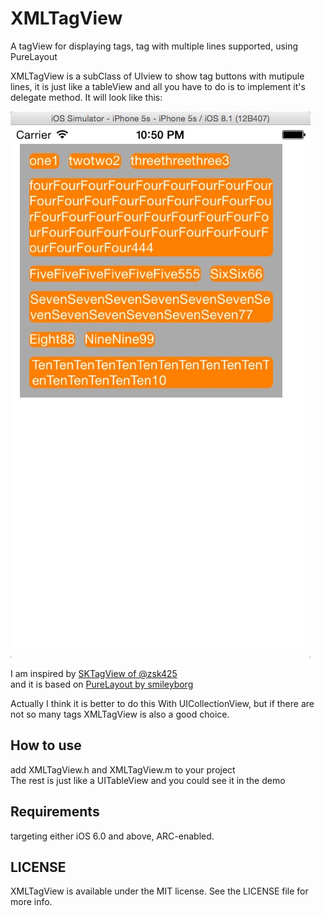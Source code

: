 # XMLTagView

A tagView for displaying tags, tag with multiple lines supported, using PureLayout 

XMLTagView is a subClass of UIview to show tag buttons with mutipule lines, it is just like a tableView and all you have to do 
is to implement it's delegate method. It will look like this:

![screenShot1](https://raw.githubusercontent.com/Phelthas/XMLTagView/master/ScreenShots/XMLTagViewDemoScreenShot1.png)

I am inspired by [SKTagView of @zsk425](https://github.com/zsk425/SKTagView) <br>
and it is based on [PureLayout by smileyborg](https://github.com/smileyborg/PureLayout)

Actually I think it is better to do this With UICollectionView, but if there are not so many tags XMLTagView is also a good choice.

## How to use
add XMLTagView.h and XMLTagView.m to your project <br>
The rest is just like a UITableView and you could see it in the demo

## Requirements
targeting either iOS 6.0 and above, ARC-enabled.


## LICENSE
XMLTagView is available under the MIT license. See the LICENSE file for more info.
